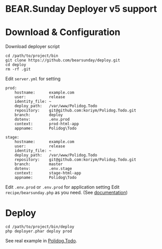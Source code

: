 # BEAR.Sunday Deployer v5 support


# Download & Configuration

Download deployer script
```
cd /path/to/project/bin
git clone https://github.com/bearsunday/deploy.git
cd deploy
rm -rf .git
```

Edit `server.yml` for setting

```
prod:
    hostname:      example.com
    user:          release
    identity_file: ~
    deploy_path:   /var/www/Polidog.Todo
    repository:    git@github.com:koriym/Polidog.Todo.git
    branch:        deploy
    dotenv:        .env.prod
    context:       prod-html-app
    appname:       Polidog\Todo

stage:
    hostname:      example.com
    user:          release
    identity_file: ~
    deploy_path:   /var/www/Polidog.Todo
    repository:    git@github.com:koriym/Polidog.Todo.git
    branch:        master
    dotenv:        .env.stage
    context:       stage-html-app
    appname:       Polidog\Todo
```

Edit `.env.prod` or `.env.prod` for application setting
Edit `recipe/bearsunday.php` as you need. (See [documentation](https://deployer.org/))


# Deploy 

```
cd /path/to/project/bin/deploy
php deployer.phar deploy prod
```    


See real example in [Polidog.Todo](https://github.com/koriym/Polidog.Todo).